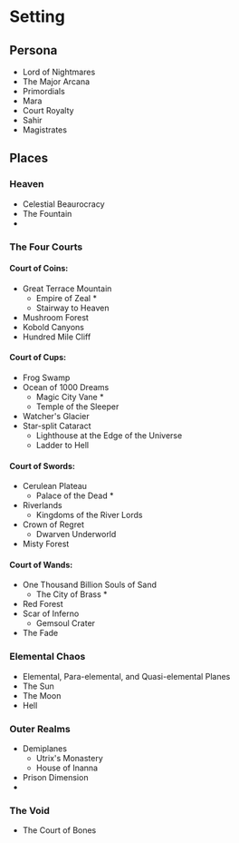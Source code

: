 # Setting

## Persona
  - Lord of Nightmares
  - The Major Arcana
  - Primordials
  - Mara
  - Court Royalty
  - Sahir
  - Magistrates

## Places

### Heaven
- Celestial Beaurocracy
- The Fountain
- 
### The Four Courts
#### Court of Coins: 
  - Great Terrace Mountain
    - Empire of Zeal *
    - Stairway to Heaven
  - Mushroom Forest
  - Kobold Canyons
  - Hundred Mile Cliff
#### Court of Cups: 
  - Frog Swamp
  - Ocean of 1000 Dreams
    - Magic City Vane *
    - Temple of the Sleeper
  - Watcher's Glacier
  - Star-split Cataract
    - Lighthouse at the Edge of the Universe
    - Ladder to Hell
#### Court of Swords: 
  - Cerulean Plateau
    - Palace of the Dead *
  - Riverlands
    - Kingdoms of the River Lords
  - Crown of Regret
    - Dwarven Underworld
  - Misty Forest
#### Court of Wands: 
  - One Thousand Billion Souls of Sand
    - The City of Brass *
  - Red Forest
  - Scar of Inferno
    - Gemsoul Crater
  - The Fade
  
    
### Elemental Chaos
- Elemental, Para-elemental, and Quasi-elemental Planes
- The Sun
- The Moon
- Hell

### Outer Realms
- Demiplanes
  - Utrix's Monastery
  - House of Inanna
- Prison Dimension
- 

### The Void
- The Court of Bones
